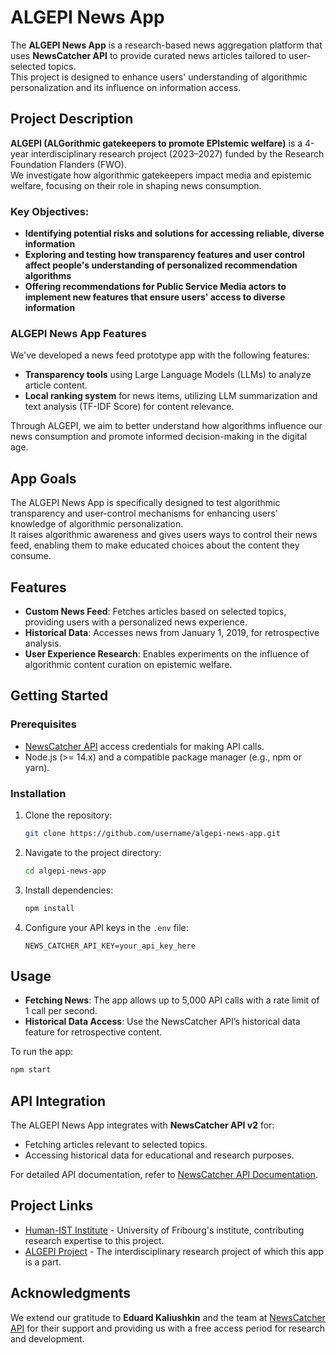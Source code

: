
# ALGEPI News App

The **ALGEPI News App** is a research-based news aggregation platform that uses **NewsCatcher API** to provide curated news articles tailored to user-selected topics.  
This project is designed to enhance users' understanding of algorithmic personalization and its influence on information access.

## Project Description

**ALGEPI (ALGorithmic gatekeepers to promote EPIstemic welfare)** is a 4-year interdisciplinary research project (2023–2027) funded by the Research Foundation Flanders (FWO).  
We investigate how algorithmic gatekeepers impact media and epistemic welfare, focusing on their role in shaping news consumption.

### Key Objectives:

- **Identifying potential risks and solutions for accessing reliable, diverse information**
- **Exploring and testing how transparency features and user control affect people's understanding of personalized recommendation algorithms**
- **Offering recommendations for Public Service Media actors to implement new features that ensure users' access to diverse information**

### ALGEPI News App Features

We've developed a news feed prototype app with the following features:

- **Transparency tools** using Large Language Models (LLMs) to analyze article content.
- **Local ranking system** for news items, utilizing LLM summarization and text analysis (TF-IDF Score) for content relevance.

Through ALGEPI, we aim to better understand how algorithms influence our news consumption and promote informed decision-making in the digital age.

## App Goals

The ALGEPI News App is specifically designed to test algorithmic transparency and user-control mechanisms for enhancing users' knowledge of algorithmic personalization.  
It raises algorithmic awareness and gives users ways to control their news feed, enabling them to make educated choices about the content they consume.

## Features

- **Custom News Feed**: Fetches articles based on selected topics, providing users with a personalized news experience.
- **Historical Data**: Accesses news from January 1, 2019, for retrospective analysis.
- **User Experience Research**: Enables experiments on the influence of algorithmic content curation on epistemic welfare.

## Getting Started

### Prerequisites

- [NewsCatcher API](https://www.newscatcherapi.com) access credentials for making API calls.
- Node.js (>= 14.x) and a compatible package manager (e.g., npm or yarn).

### Installation

1. Clone the repository:
   ```bash
   git clone https://github.com/username/algepi-news-app.git
   ```
2. Navigate to the project directory:
   ```bash
   cd algepi-news-app
   ```
3. Install dependencies:
   ```bash
   npm install
   ```
4. Configure your API keys in the `.env` file:
   ```plaintext
   NEWS_CATCHER_API_KEY=your_api_key_here
   ```

## Usage

- **Fetching News**: The app allows up to 5,000 API calls with a rate limit of 1 call per second.
- **Historical Data Access**: Use the NewsCatcher API’s historical data feature for retrospective content.

To run the app:
```bash
npm start
```

## API Integration

The ALGEPI News App integrates with **NewsCatcher API v2** for:

- Fetching articles relevant to selected topics.
- Accessing historical data for educational and research purposes.

For detailed API documentation, refer to [NewsCatcher API Documentation](https://docs.newscatcherapi.com).

## Project Links

- [Human-IST Institute](https://human-ist.unifr.ch) - University of Fribourg's institute, contributing research expertise to this project.
- [ALGEPI Project](https://algepi.com) - The interdisciplinary research project of which this app is a part.

## Acknowledgments

We extend our gratitude to **Eduard Kaliushkin** and the team at [NewsCatcher API](https://www.newscatcherapi.com) for their support and providing us with a free access period for research and development.

